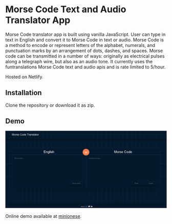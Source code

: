 # Morse Code Text and Audio Translator App

Morse Code translator app is built using vanilla JavaScript. User can type in text in English and convert it to Morse Code in text or audio. Morse Code is a method to encode or represent letters of the alphabet, numerals, and punctuation marks by an arrangement of dots, dashes, and spaces. Morse code can be transmitted in a number of ways: originally as electrical pulses along a telegraph wire, but also as an audio tone. It currently uses the funtranslations Morse Code text and audio apis and is rate limited to 5/hour.

Hosted on Netlify.

## Installation

Clone the repository or download it as zip.

## Demo

![Demo 1 Morse Code App](./images/demo1.jpg)

Online demo available at [minionese](https://eng-morse.netlify.app/).
